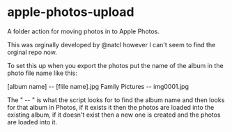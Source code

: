 # apple-photos-upload
A folder action for moving photos in to Apple Photos.

This was orginally developed by @natcl however I can't seem to find the orginal repo now. 

To set this up when you export the photos put the name of the album in the photo file name like this:

[album name] -- [flile name].jpg
Family Pictures -- img0001.jpg

The " -- " is what the script looks for to find the album name and then looks for that album in Photos, if it exists it then the photos are loaded into the existing album, if it doesn't exist then a new one is created and the photos are loaded into it. 

